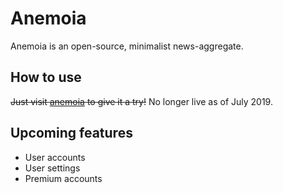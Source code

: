 # Anemoia
Anemoia is an open-source, minimalist news-aggregate.

## How to use
~~Just visit [anemoia](https://anemoia.tech) to give it a try!~~ No longer live as of July 2019.

## Upcoming features

* User accounts
* User settings
* Premium accounts
